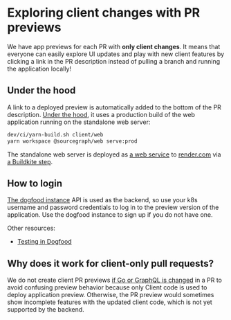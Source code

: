 # Exploring client changes with PR previews

We have app previews for each PR with **only client changes**. It means that everyone can easily explore UI updates and play with new client features by clicking a link in the PR description instead of pulling a branch and running the application locally!

## Under the hood

A link to a deployed preview is automatically added to the bottom of the PR description. [Under the hood](https://sourcegraph.com/search?q=context:global+repo:sourcegraph/sourcegraph%24+Get+service+id+of+preview+app+on+render.com&patternType=literal), it uses a production build of the web application running on the standalone web server:

```sh
dev/ci/yarn-build.sh client/web
yarn workspace @sourcegraph/web serve:prod
```

The standalone web server is deployed as [a web service](https://render.com/docs/web-services) to [render.com](https://render.com/) via [a Buildkite step](https://sourcegraph.com/search?q=context:global+repo:sourcegraph/sourcegraph%24+prPreview%28%29&patternType=literal).

## How to login

[The dogfood instance](https://k8s.sgdev.org/) API is used as the backend, so use your k8s username and password credentials to log in to the preview version of the application. Use the dogfood instance to sign up if you do not have one.

Other resources:

- [Testing in Dogfood](./testing_in_dogfood.md)

## Why does it work for client-only pull requests?

We do not create client PR previews [if Go or GraphQL is changed](https://sourcegraph.com/search?q=context:global+repo:sourcegraph/sourcegraph%24+%21c.Diff.Has%28changed.Go%29&patternType=literal) in a PR to avoid confusing preview behavior because only Client code is used to deploy application preview. Otherwise, the PR preview would sometimes show incomplete features with the updated client code, which is not yet supported by the backend.

